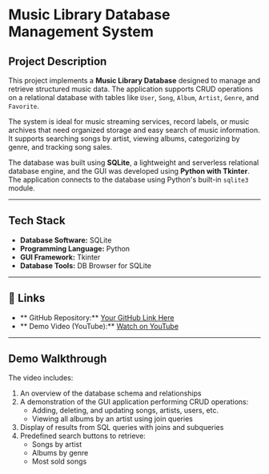 # Music Library Database Management System

## Project Description
This project implements a **Music Library Database** designed to manage and retrieve structured music data. The application supports CRUD operations on a relational database with tables like `User`, `Song`, `Album`, `Artist`, `Genre`, and `Favorite`.

The system is ideal for music streaming services, record labels, or music archives that need organized storage and easy search of music information. It supports searching songs by artist, viewing albums, categorizing by genre, and tracking song sales.

The database was built using **SQLite**, a lightweight and serverless relational database engine, and the GUI was developed using **Python with Tkinter**. The application connects to the database using Python's built-in `sqlite3` module.

---

## Tech Stack
- **Database Software:** SQLite
- **Programming Language:** Python
- **GUI Framework:** Tkinter
- **Database Tools:** DB Browser for SQLite

---

## 🔗 Links

- ** GitHub Repository:** [Your GitHub Link Here](https://github.com/)
- ** Demo Video (YouTube):** [Watch on YouTube](https://youtube.com/)

---

## Demo Walkthrough
The video includes:
1. An overview of the database schema and relationships
2. A demonstration of the GUI application performing CRUD operations:
   - Adding, deleting, and updating songs, artists, users, etc.
   - Viewing all albums by an artist using join queries
3. Display of results from SQL queries with joins and subqueries
4. Predefined search buttons to retrieve:
   - Songs by artist
   - Albums by genre
   - Most sold songs

